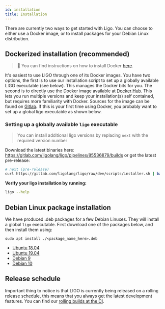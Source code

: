 ```yaml
---
id: installation
title: Installation
---
```


There are currently two ways to get started with Ligo. You can choose to either use a Docker image, or to install packages for your Debian Linux distribution.

## Dockerized installation (recommended)

> 🐳 You can find instructions on how to install Docker [here](https://docs.docker.com/install/).

It's easiest to use LIGO through one of its Docker images. You have two options,
the first is to use our installation script to set up a globally available LIGO
executable (see below). This manages the Docker bits for you. The second
is to directly use the Docker image available at [Docker Hub](https://hub.docker.com/r/ligolang/ligo).
This lets you run multiple versions and keep your installation(s) self contained, but requires more familiarity with Docker.
Sources for the image can be found on [Gitlab](https://gitlab.com/ligolang/ligo/blob/master/docker/Dockerfile).
If this is your first time using Docker, you probably want to set up a global ligo executable as shown below.

### Setting up a globally available `ligo` executable

> You can install additional ligo versions by replacing `next` with the required version number

Download the latest binaries here: https://gitlab.com/ligolang/ligo/pipelines/85536879/builds or get the latest pre-release:

```zsh
# next (pre-release)
curl https://gitlab.com/ligolang/ligo/raw/dev/scripts/installer.sh | bash -s "next"
```
<!--
```
# e.g. 1.0.0 (stable)
curl https://gitlab.com/ligolang/ligo/raw/master/scripts/installer.sh | bash -s "1.0.0"
```
-->

**Verify your ligo installation by running:**
```zsh
ligo --help
```


## Debian Linux package installation

We have produced .deb packages for a few Debian Linuxes. They will install a global `ligo` executable. 
First download one of the packages below, and then install them using:

```
sudo apt install ./<package_name_here>.deb
```

- [Ubuntu 18.04](/deb/ligo_ubuntu-18.04.deb)
- [Ubuntu 19.04](/deb/ligo_ubuntu-19.04.deb)
- [Debian 9](/deb/ligo_debian-9.deb)
- [Debian 10](/deb/ligo_debian-10.deb)

## Release schedule

Important thing to notice is that LIGO is currently being released on a rolling release schedule, this means that you always get the latest development features. You can find our [rolling builds at the CI](https://gitlab.com/ligolang/ligo/pipelines).
